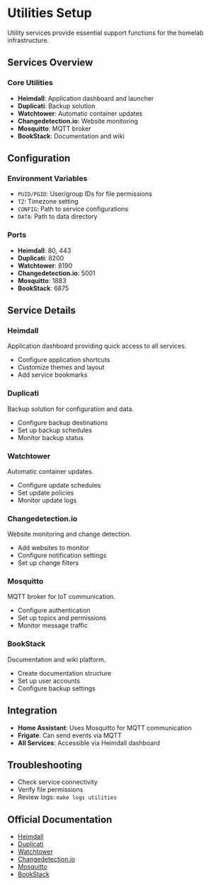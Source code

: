 # Utilities Setup

Utility services provide essential support functions for the homelab infrastructure.

## Services Overview

### Core Utilities
- **Heimdall**: Application dashboard and launcher
- **Duplicati**: Backup solution
- **Watchtower**: Automatic container updates
- **Changedetection.io**: Website monitoring
- **Mosquitto**: MQTT broker
- **BookStack**: Documentation and wiki

## Configuration

### Environment Variables
- `PUID/PGID`: User/group IDs for file permissions
- `TZ`: Timezone setting
- `CONFIG`: Path to service configurations
- `DATA`: Path to data directory

### Ports
- **Heimdall**: 80, 443
- **Duplicati**: 8200
- **Watchtower**: 8190
- **Changedetection.io**: 5001
- **Mosquitto**: 1883
- **BookStack**: 6875

## Service Details

### Heimdall
Application dashboard providing quick access to all services.
- Configure application shortcuts
- Customize themes and layout
- Add service bookmarks

### Duplicati
Backup solution for configuration and data.
- Configure backup destinations
- Set up backup schedules
- Monitor backup status

### Watchtower
Automatic container updates.
- Configure update schedules
- Set update policies
- Monitor update logs

### Changedetection.io
Website monitoring and change detection.
- Add websites to monitor
- Configure notification settings
- Set up change filters

### Mosquitto
MQTT broker for IoT communication.
- Configure authentication
- Set up topics and permissions
- Monitor message traffic

### BookStack
Documentation and wiki platform.
- Create documentation structure
- Set up user accounts
- Configure backup settings

## Integration

- **Home Assistant**: Uses Mosquitto for MQTT communication
- **Frigate**: Can send events via MQTT
- **All Services**: Accessible via Heimdall dashboard

## Troubleshooting

- Check service connectivity
- Verify file permissions
- Review logs: `make logs utilities`

## Official Documentation

- [Heimdall](https://github.com/linuxserver/Heimdall)
- [Duplicati](https://www.duplicati.com/)
- [Watchtower](https://containrrr.dev/watchtower/)
- [Changedetection.io](https://github.com/dgtlmoon/changedetection.io)
- [Mosquitto](https://mosquitto.org/documentation/)
- [BookStack](https://www.bookstackapp.com/docs/)
